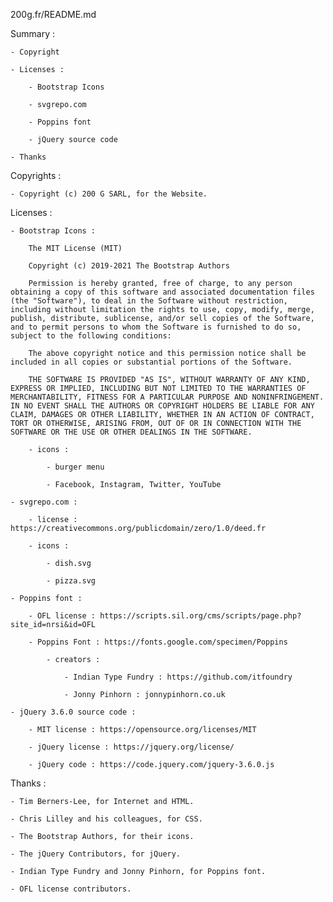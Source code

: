 200g.fr/README.md


Summary :

    - Copyright

    - Licenses :

        - Bootstrap Icons

        - svgrepo.com

        - Poppins font

        - jQuery source code

    - Thanks


Copyrights :

    - Copyright (c) 200 G SARL, for the Website.


Licenses :

    - Bootstrap Icons : 

        The MIT License (MIT)

        Copyright (c) 2019-2021 The Bootstrap Authors

        Permission is hereby granted, free of charge, to any person obtaining a copy of this software and associated documentation files (the "Software"), to deal in the Software without restriction, including without limitation the rights to use, copy, modify, merge, publish, distribute, sublicense, and/or sell copies of the Software, and to permit persons to whom the Software is furnished to do so, subject to the following conditions:

        The above copyright notice and this permission notice shall be included in all copies or substantial portions of the Software.

        THE SOFTWARE IS PROVIDED "AS IS", WITHOUT WARRANTY OF ANY KIND, EXPRESS OR IMPLIED, INCLUDING BUT NOT LIMITED TO THE WARRANTIES OF MERCHANTABILITY, FITNESS FOR A PARTICULAR PURPOSE AND NONINFRINGEMENT. IN NO EVENT SHALL THE AUTHORS OR COPYRIGHT HOLDERS BE LIABLE FOR ANY CLAIM, DAMAGES OR OTHER LIABILITY, WHETHER IN AN ACTION OF CONTRACT, TORT OR OTHERWISE, ARISING FROM, OUT OF OR IN CONNECTION WITH THE SOFTWARE OR THE USE OR OTHER DEALINGS IN THE SOFTWARE.

        - icons :

            - burger menu

            - Facebook, Instagram, Twitter, YouTube

    - svgrepo.com :

        - license : https://creativecommons.org/publicdomain/zero/1.0/deed.fr

        - icons : 

            - dish.svg

            - pizza.svg

    - Poppins font :

        - OFL license : https://scripts.sil.org/cms/scripts/page.php?site_id=nrsi&id=OFL

        - Poppins Font : https://fonts.google.com/specimen/Poppins

            - creators :

                - Indian Type Fundry : https://github.com/itfoundry
                
                - Jonny Pinhorn : jonnypinhorn.co.uk
        
    - jQuery 3.6.0 source code :

        - MIT license : https://opensource.org/licenses/MIT

        - jQuery license : https://jquery.org/license/

        - jQuery code : https://code.jquery.com/jquery-3.6.0.js


Thanks :

    - Tim Berners-Lee, for Internet and HTML.

    - Chris Lilley and his colleagues, for CSS.

    - The Bootstrap Authors, for their icons.

    - The jQuery Contributors, for jQuery.

    - Indian Type Fundry and Jonny Pinhorn, for Poppins font.

    - OFL license contributors.
